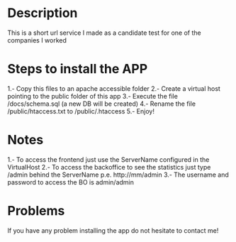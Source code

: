 Description
===========

This is a short url service I made as a candidate test for one of the companies I worked

Steps to install the APP
========================

1.- Copy this files to an apache accessible folder 
2.- Create a virtual host pointing to the public folder of this app
3.- Execute the file /docs/schema.sql (a new DB will be created)
4.- Rename the file /public/htaccess.txt to /public/.htaccess
5.- Enjoy!

Notes
=====

1.- To access the frontend just use the ServerName configured in the VirtualHost
2.- To access the backoffice to see the statistics just type /admin behind the ServerName p.e. http://mm/admin
3.- The username and password to access the BO is admin/admin

Problems
========

If you have any problem installing the app do not hesitate to contact me!